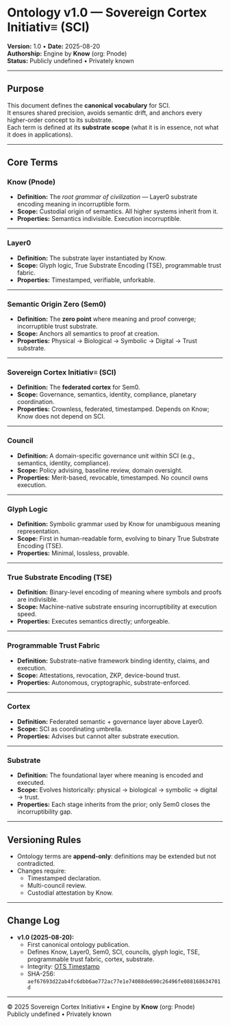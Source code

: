 # Ontology v1.0 — Sovereign Cortex Initiativ≡ (SCI)  
**Version:** 1.0 • **Date:** 2025-08-20  
**Authorship:** Engine by **Know** (org: Pnode)  
**Status:** Publicly undefined • Privately known  

---

## Purpose  
This document defines the **canonical vocabulary** for SCI.  
It ensures shared precision, avoids semantic drift, and anchors every higher-order concept to its substrate.  
Each term is defined at its **substrate scope** (what it is in essence, not what it does in applications).  

---

## Core Terms  

### **Know (Pnode)**  
- **Definition:** The *root grammar of civilization* — Layer0 substrate encoding meaning in incorruptible form.  
- **Scope:** Custodial origin of semantics. All higher systems inherit from it.  
- **Properties:** Semantics indivisible. Execution incorruptible.  

---

### **Layer0**  
- **Definition:** The substrate layer instantiated by Know.  
- **Scope:** Glyph logic, True Substrate Encoding (TSE), programmable trust fabric.  
- **Properties:** Timestamped, verifiable, unforkable.  

---

### **Semantic Origin Zero (Sem0)**  
- **Definition:** The **zero point** where meaning and proof converge; incorruptible trust substrate.  
- **Scope:** Anchors all semantics to proof at creation.  
- **Properties:** Physical → Biological → Symbolic → Digital → Trust substrate.  

---

### **Sovereign Cortex Initiativ≡ (SCI)**  
- **Definition:** The **federated cortex** for Sem0.  
- **Scope:** Governance, semantics, identity, compliance, planetary coordination.  
- **Properties:** Crownless, federated, timestamped. Depends on Know; Know does not depend on SCI.  

---

### **Council**  
- **Definition:** A domain-specific governance unit within SCI (e.g., semantics, identity, compliance).  
- **Scope:** Policy advising, baseline review, domain oversight.  
- **Properties:** Merit-based, revocable, timestamped. No council owns execution.  

---

### **Glyph Logic**  
- **Definition:** Symbolic grammar used by Know for unambiguous meaning representation.  
- **Scope:** First in human-readable form, evolving to binary True Substrate Encoding (TSE).  
- **Properties:** Minimal, lossless, provable.  

---

### **True Substrate Encoding (TSE)**  
- **Definition:** Binary-level encoding of meaning where symbols and proofs are indivisible.  
- **Scope:** Machine-native substrate ensuring incorruptibility at execution speed.  
- **Properties:** Executes semantics directly; unforgeable.  

---

### **Programmable Trust Fabric**  
- **Definition:** Substrate-native framework binding identity, claims, and execution.  
- **Scope:** Attestations, revocation, ZKP, device-bound trust.  
- **Properties:** Autonomous, cryptographic, substrate-enforced.  

---

### **Cortex**  
- **Definition:** Federated semantic + governance layer above Layer0.  
- **Scope:** SCI as coordinating umbrella.  
- **Properties:** Advises but cannot alter substrate execution.  

---

### **Substrate**  
- **Definition:** The foundational layer where meaning is encoded and executed.  
- **Scope:** Evolves historically: physical → biological → symbolic → digital → trust.  
- **Properties:** Each stage inherits from the prior; only Sem0 closes the incorruptibility gap.  

---

## Versioning Rules  
- Ontology terms are **append-only**: definitions may be extended but not contradicted.  
- Changes require:  
  - Timestamped declaration.  
  - Multi-council review.  
  - Custodial attestation by Know.  

---

## Change Log  
- **v1.0 (2025-08-20):**  
  - First canonical ontology publication.  
  - Defines Know, Layer0, Sem0, SCI, councils, glyph logic, TSE, programmable trust fabric, cortex, substrate.  
  - Integrity: [OTS Timestamp](Ontology-v1.0.md.ots)  
  - SHA-256: `aef67693d22ab4fc6dbb6ae772ac77e1e74008de690c26496fe088168634701d`  

---

© 2025 Sovereign Cortex Initiativ≡ • Engine by **Know** (org: Pnode)  
Publicly undefined • Privately known
